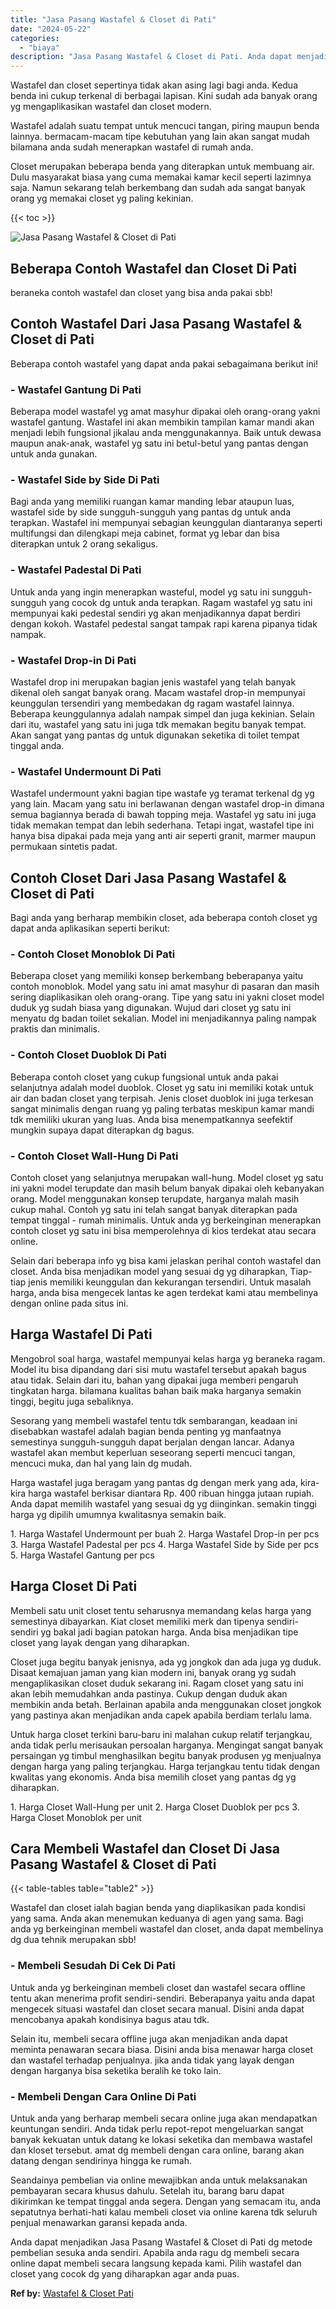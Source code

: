 ```yaml
---
title: "Jasa Pasang Wastafel & Closet di Pati"
date: "2024-05-22"
categories: 
  - "biaya"
description: "Jasa Pasang Wastafel & Closet di Pati. Anda dapat menjadikan Jasa Pasang Wastafel & Closet di Pati dg metode pembelian sesuka anda sendiri. Apabila anda ragu..."
---
```


Wastafel dan closet sepertinya tidak akan asing lagi bagi anda. Kedua benda ini cukup terkenal di berbagai lapisan. Kini sudah ada banyak orang yg mengaplikasikan wastafel dan closet modern.

Wastafel adalah suatu tempat untuk mencuci tangan, piring maupun benda lainnya. bermacam-macam tipe kebutuhan yang lain akan sangat mudah bilamana anda sudah menerapkan wastafel di rumah anda.

Closet merupakan beberapa benda yang diterapkan untuk membuang air. Dulu masyarakat biasa yang cuma memakai kamar kecil seperti lazimnya saja. Namun sekarang telah berkembang dan sudah ada sangat banyak orang yg memakai closet yg paling kekinian.

{{< toc >}}

![Jasa Pasang Wastafel & Closet di Pati](/images/wastafel-closet-murah49.png)

## Beberapa Contoh Wastafel dan Closet Di Pati

beraneka contoh wastafel dan closet yang bisa anda pakai sbb!

## Contoh Wastafel Dari Jasa Pasang Wastafel & Closet di Pati

Beberapa contoh wastafel yang dapat anda pakai sebagaimana berikut ini!

### \- Wastafel Gantung Di Pati

Beberapa model wastafel yg amat masyhur dipakai oleh orang-orang yakni wastafel gantung. Wastafel ini akan membikin tampilan kamar mandi akan menjadi lebih fungsional jikalau anda menggunakannya. Baik untuk dewasa maupun anak-anak, wastafel yg satu ini betul-betul yang pantas dengan untuk anda gunakan.

### \- Wastafel Side by Side Di Pati

Bagi anda yang memiliki ruangan kamar manding lebar ataupun luas, wastafel side by side sungguh-sungguh yang pantas dg untuk anda terapkan. Wastafel ini mempunyai sebagian keunggulan diantaranya seperti multifungsi dan dilengkapi meja cabinet, format yg lebar dan bisa diterapkan untuk 2 orang sekaligus.

### \- Wastafel Padestal Di Pati

Untuk anda yang ingin menerapkan wasteful, model yg satu ini sungguh-sungguh yang cocok dg untuk anda terapkan. Ragam wastafel yg satu ini mempunyai kaki pedestal sendiri yg akan menjadikannya dapat berdiri dengan kokoh. Wastafel pedestal sangat tampak rapi karena pipanya tidak nampak.

### \- Wastafel Drop-in Di Pati

Wastafel drop ini merupakan bagian jenis wastafel yang telah banyak dikenal oleh sangat banyak orang. Macam wastafel drop-in mempunyai keunggulan tersendiri yang membedakan dg ragam wastafel lainnya. Beberapa keunggulannya adalah nampak simpel dan juga kekinian. Selain dari itu, wastafel yang satu ini juga tdk memakan begitu banyak tempat. Akan sangat yang pantas dg untuk digunakan seketika di toilet tempat tinggal anda.

### \- Wastafel Undermount Di Pati

Wastafel undermount yakni bagian tipe wastafe yg teramat terkenal dg yg yang lain. Macam yang satu ini berlawanan dengan wastafel drop-in dimana semua bagiannya berada di bawah topping meja. Wastafel yg satu ini juga tidak memakan tempat dan lebih sederhana. Tetapi ingat, wastafel tipe ini hanya bisa dipakai pada meja yang anti air seperti granit, marmer maupun permukaan sintetis padat.

## Contoh Closet Dari Jasa Pasang Wastafel & Closet di Pati

Bagi anda yang berharap membikin closet, ada beberapa contoh closet yg dapat anda aplikasikan seperti berikut:

### \- Contoh Closet Monoblok Di Pati

Beberapa closet yang memiliki konsep berkembang beberapanya yaitu contoh monoblok. Model yang satu ini amat masyhur di pasaran dan masih sering diaplikasikan oleh orang-orang. Tipe yang satu ini yakni closet model duduk yg sudah biasa yang digunakan. Wujud dari closet yg satu ini menyatu dg badan toilet sekalian. Model ini menjadikannya paling nampak praktis dan minimalis.

### \- Contoh Closet Duoblok Di Pati

Beberapa contoh closet yang cukup fungsional untuk anda pakai selanjutnya adalah model duoblok. Closet yg satu ini memiliki kotak untuk air dan badan closet yang terpisah. Jenis closet duoblok ini juga terkesan sangat minimalis dengan ruang yg paling terbatas meskipun kamar mandi tdk memiliki ukuran yang luas. Anda bisa menempatkannya seefektif mungkin supaya dapat diterapkan dg bagus.

### \- Contoh Closet Wall-Hung Di Pati

Contoh closet yang selanjutnya merupakan wall-hung. Model closet yg satu ini yakni model terupdate dan masih belum banyak dipakai oleh kebanyakan orang. Model menggunakan konsep terupdate, harganya malah masih cukup mahal. Contoh yg satu ini telah sangat banyak diterapkan pada tempat tinggal - rumah minimalis. Untuk anda yg berkeinginan menerapkan contoh closet yg satu ini bisa memperolehnya di kios terdekat atau secara online.

Selain dari beberapa info yg bisa kami jelaskan perihal contoh wastafel dan closet. Anda bisa menjadikan model yang sesuai dg yg diharapkan, Tiap-tiap jenis memiliki keunggulan dan kekurangan tersendiri. Untuk masalah harga, anda bisa mengecek lantas ke agen terdekat kami atau membelinya dengan online pada situs ini.

## Harga Wastafel Di Pati

Mengobrol soal harga, wastafel mempunyai kelas harga yg beraneka ragam. Model itu bisa dipandang dari sisi mutu wastafel tersebut apakah bagus atau tidak. Selain dari itu, bahan yang dipakai juga memberi pengaruh tingkatan harga. bilamana kualitas bahan baik maka harganya semakin tinggi, begitu juga sebaliknya.

Sesorang yang membeli wastafel tentu tdk sembarangan, keadaan ini disebabkan wastafel adalah bagian benda penting yg manfaatnya semestinya sungguh-sungguh dapat berjalan dengan lancar. Adanya wastafel akan membut keperluan seseorang seperti mencuci tangan, mencuci muka, dan hal yang lain dg mudah.

Harga wastafel juga beragam yang pantas dg dengan merk yang ada, kira-kira harga wastafel berkisar diantara Rp. 400 ribuan hingga jutaan rupiah. Anda dapat memilih wastafel yang sesuai dg yg diinginkan. semakin tinggi harga yg dipilih umumnya kwalitasnya semakin baik.

1\. Harga Wastafel Undermount per buah 2. Harga Wastafel Drop-in per pcs 3. Harga Wastafel Padestal per pcs 4. Harga Wastafel Side by Side per pcs 5. Harga Wastafel Gantung per pcs

## Harga Closet Di Pati

Membeli satu unit closet tentu seharusnya memandang kelas harga yang semestinya dibayarkan. Kiat closet memiliki merk dan tipenya sendiri-sendiri yg bakal jadi bagian patokan harga. Anda bisa menjadikan tipe closet yang layak dengan yang diharapkan.

Closet juga begitu banyak jenisnya, ada yg jongkok dan ada juga yg duduk. Disaat kemajuan jaman yang kian modern ini, banyak orang yg sudah mengaplikasikan closet duduk sekarang ini. Ragam closet yang satu ini akan lebih memudahkan anda pastinya. Cukup dengan duduk akan membikin anda betah. Berlainan apabila anda menggunakan closet jongkok yang pastinya akan menjadikan anda capek apabila berdiam terlalu lama.

Untuk harga closet terkini baru-baru ini malahan cukup relatif terjangkau, anda tidak perlu merisaukan persoalan harganya. Mengingat sangat banyak persaingan yg timbul menghasilkan begitu banyak produsen yg menjualnya dengan harga yang paling terjangkau. Harga terjangkau tentu tidak dengan kwalitas yang ekonomis. Anda bisa memilih closet yang pantas dg yg diharapkan.

1\. Harga Closet Wall-Hung per unit 2. Harga Closet Duoblok per pcs 3. Harga Closet Monoblok per unit

## Cara Membeli Wastafel dan Closet Di Jasa Pasang Wastafel & Closet di Pati

{{< table-tables table="table2" >}}

Wastafel dan closet ialah bagian benda yang diaplikasikan pada kondisi yang sama. Anda akan menemukan keduanya di agen yang sama. Bagi anda yg berkeinginan membeli wastafel dan closet, anda dapat membelinya dg dua tehnik merupakan sbb!

### \- Membeli Sesudah Di Cek Di Pati

Untuk anda yg berkeinginan membeli closet dan wastafel secara offline tentu akan menerima profit sendiri-sendiri. Beberapanya yaitu anda dapat mengecek situasi wastafel dan closet secara manual. Disini anda dapat mencobanya apakah kondisinya bagus atau tdk.

Selain itu, membeli secara offline juga akan menjadikan anda dapat meminta penawaran secara biasa. Disini anda bisa menawar harga closet dan wastafel terhadap penjualnya. jika anda tidak yang layak dengan dengan harganya bisa seketika beralih ke toko lain.

### \- Membeli Dengan Cara Online Di Pati

Untuk anda yang berharap membeli secara online juga akan mendapatkan keuntungan sendiri. Anda tidak perlu repot-repot mengeluarkan sangat banyak kekuatan untuk datang ke lokasi seketika dan membawa wastafel dan kloset tersebut. amat dg membeli dengan cara online, barang akan datang dengan sendirinya hingga ke rumah.

Seandainya pembelian via online mewajibkan anda untuk melaksanakan pembayaran secara khusus dahulu. Setelah itu, barang baru dapat dikirimkan ke tempat tinggal anda segera. Dengan yang semacam itu, anda sepatutnya berhati-hati kalau membeli closet via online karena tdk seluruh penjual menawarkan garansi kepada anda.

Anda dapat menjadikan Jasa Pasang Wastafel & Closet di Pati dg metode pembelian sesuka anda sendiri. Apabila anda ragu dg membeli secara online dapat membeli secara langsung kepada kami. Pilih wastafel dan closet yang cocok dg yang diharapkan agar anda puas.

**Ref by:** [Wastafel & Closet Pati](https://id.wikipedia.org/wiki/Wastafel)
